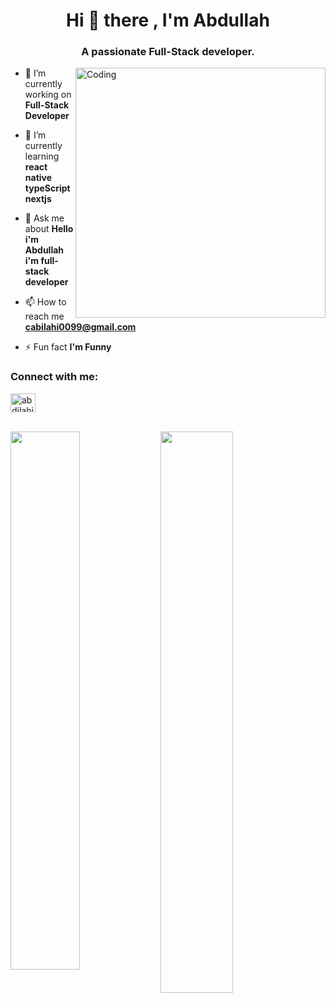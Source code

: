 

<h1 align="center">Hi 👋 there , I'm Abdullah</h1>
<h3 align="center">A passionate Full-Stack developer.</h3>

<img align="right" alt="Coding" width="400" src="https://cdn.dribbble.com/users/214929/screenshots/4366947/dribbble-shot_6.gif">

- 🔭 I’m currently working on **Full-Stack Developer**

- 🌱 I’m currently learning **react native typeScript nextjs**

- 💬 Ask me about **Hello i'm Abdullah i'm full-stack developer**

- 📫 How to reach me **cabilahi0099@gmail.com**

- ⚡ Fun fact **I'm Funny**

<h3 align="left">Connect with me:</h3>
<p align="left">
<a href="https://fb.com/abdilahi mohammed" target="blank"><img align="center" src="https://raw.githubusercontent.com/rahuldkjain/github-profile-readme-generator/master/src/images/icons/Social/facebook.svg" alt="abdilahi mohammed" height="30" width="40" /></a>
</p>

<!-- <p><img align="left" src="https://github-readme-stats.vercel.app/api/top-langs?username=eng10&show_icons=true&locale=en&layout=compact" alt="eng10" /></p> -->

<!-- <p>&nbsp;<img align="center" src="https://github-readme-stats.vercel.app/api?username=eng10&show_icons=true&locale=en" alt="eng10" /></p> -->

      

<!-- ![T](https://komarev.com/ghpvc/?username=your-github-egn10&color=blueviolet&style=flat-square) -->
<br>
<img width="47%" align="left" src="http://github-readme-streak-stats.herokuapp.com/?user=eng10&theme=shades-of-purple&hide_border=true&date_format=j%20M%5B%20Y%5D" />

<img align="left" width="48%" src="https://github-readme-stats.vercel.app/api/top-langs/?username=eng10&layout=compact" />

